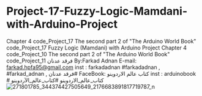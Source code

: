 # Project-17-Fuzzy-Logic-Mamdani-with-Arduino-Project
Chapter 4 code_Project_17 The second part 2 of "The Arduino World Book" code_Project_17 Fuzzy Logic (Mamdani) with Arduino Project
Chapter 4 code_Project_10 The second part 2 of "The Arduino World Book" code_Project_11 فرقد عدنان By:Farkad Adnan E-mail: farkad.hpfa95@gmail.com inst : farkadadnan #farkadadnan , #farkad_adnan , فرقد عدنان# FaceBook: كتاب عالم الاردوينو inst : arduinobook #
كتاب_عالم_الاردوينو #كتاب_عالم_الآردوينو
![271801785_344374427505649_2176683891817719787_n](https://user-images.githubusercontent.com/35774039/153207660-6489f286-a3e2-4aab-9062-a63ac19385b3.jpg)

